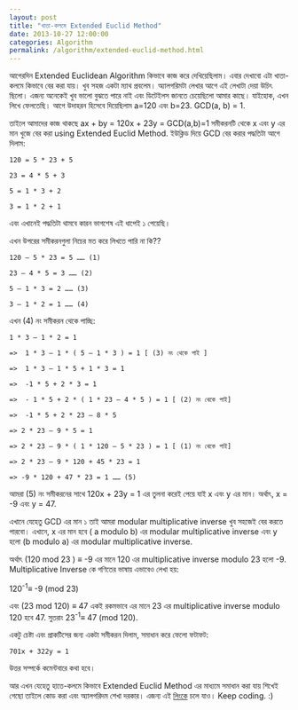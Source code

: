 ```yaml
---
layout: post
title: "খাতা-কলমে Extended Euclid Method"
date: 2013-10-27 12:00:00
categories: Algorithm
permalink: /algorithm/extended-euclid-method.html
---
```

আগেরদিন Extended Euclidean Algorithm কিভাবে কাজ করে দেখিয়েছিলাম। এবার দেখাবো এটা খাতা-কলমে কিভাবে বের করা যায়। খুব সহজ একটা ম্যাথ প্রবলেম। অ্যালগরিমটা লেখার আগে এই লেখাটা দেয়া উচিৎ ছিলো। এজন্য অনেকেই খুব ভালো বুঝতে পারে নাই এবং ডিটেইলস জানতে চেয়েছিলো আমার কাছে। যাইহোক, এখন লিখে ফেলতেছি। আগে উদাহরন হিসেবে দিয়েছিলাম a=120 এবং b=23. GCD(a, b) = 1.

তাইলে আমাদের কাজ থাকছে ax + by = 120x + 23y = GCD(a,b)=1 সমীকরনটি থেকে x এবং y এর মান খুজে বের করা using Extended Euclid Method. ইউক্লিড দিয়ে GCD বের করার পদ্ধতিটা আগে দিলাম:

    120 = 5 * 23 + 5

    23 = 4 * 5 + 3

    5 = 1 * 3 + 2

    3 = 1 * 2 + 1

এবং এখানেই পদ্ধতিটা থামবে কারন ভাগশেষ এই ধাপেই ১ পেয়েছি।

এখন উপরের সমীকরনগুলা নিচের মত করে লিখতে পারি না কি??

    120 – 5 * 23 = 5 …… (1)

    23 – 4 * 5 = 3 …… (2)

    5 – 1 * 3 = 2 …… (3)

    3 – 1 * 2 = 1 …… (4)

এখন (4) নং সমীকরন থেকে পাচ্ছি:

    1 * 3 – 1 * 2 = 1

    =>  1 * 3 – 1 * ( 5 – 1 * 3 ) = 1 [ (3) নং থেকে পাই ]

    =>  1 * 3 – 1 * 5 + 1 * 3 = 1

    =>  -1 * 5 + 2 * 3 = 1

    =>  - 1 * 5 + 2 * ( 1 * 23 – 4 * 5 ) = 1 [ (2) নং থেকে পাই]
    
    =>  -1 * 5 + 2 * 23 – 8 * 5

    => 2 * 23 – 9 * 5 = 1

    => 2 * 23 – 9 * ( 1 * 120 – 5 * 23 ) = 1 [ (1) নং থেকে পাই]

    => 2 * 23 – 9 * 120 + 45 * 23 = 1

    => -9 * 120 + 47 * 23 = 1 …… (5)

আমরা (5) নং সমীকরনের সাথে 120x + 23y = 1 এর তুলনা করেই পেয়ে যাই x এবং y এর মান। অর্থাৎ, x = -9 এবং y = 47.

এখানে যেহেতু GCD এর মান ১ তাই আমরা modular multiplicative inverse খুব সহজেই বের করতে পারবো। এখানে, x এর মান হবে ( a modulo b) এর modular multiplicative inverse এবং y হলো (b modulo a) এর modular multiplicative inverse.

অর্থাৎ (120 mod 23 ) ≡ -9 এর মানে 120 এর multiplicative inverse modulo 23 হলো -9. Multiplicative Inverse কে গণিতের ভাষায় এভাবেও লেখা হয়:

120<sup>-1</sup>≡ -9 (mod 23)

এবং (23 mod 120) ≡ 47 একই রকমভাবে এর মানে 23 এর multiplicative inverse modulo 120 হবে 47. সুতরাং 23<sup>-1</sup>≡ 47 (mod 120).

একটু চেষ্টা এবং প্রাকটিসের জন্য একটা সমীকরন দিলাম, সমাধান করে ফেলো ফটাফট:

    701x + 322y = 1

উত্তর সম্পর্কে কমেন্টবারে কথা হবে।

আর এখন যেহেতু হাতে-কলমে কিভাবে Extended Euclid Method এর মাধ্যমে সমাধান করা যায় শিখেই গেছো তাইলে কোড করা এবং অ্যালগরিদম শেখা দরকার। এজন্য এই <a title="লিংক" href="http://www.abuasifkhan.me/2013/07/extended-euclidean-algorithm/" target="_blank">লিংকে</a> চলে যাও। Keep coding. :)
